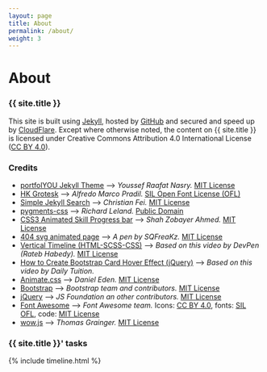 ```yaml
---
layout: page
title: About
permalink: /about/
weight: 3
---
```


# About
### {{ site.title }}
This site is built using [Jekyll](https://jekyllrb.com), hosted by [GitHub](https://github.com) and secured and speed up by [CloudFlare](https://cloudflare.com).
Except where otherwise noted, the content on {{ site.title }} is licensed under Creative Commons Attribution 4.0 International License ([CC BY 4.0][CC-BY-4.0-License]).

[CC-BY-4.0-License]: https://creativecommons.org/licenses/by/4.0/

### Credits
- [portfolYOU Jekyll Theme][portfolYOU-Jekyll-Theme] &#8212;-> _Youssef Raafat Nasry._ [MIT License][portfolYOU-License]
- [HK Grotesk][HKGrotesk] &#8212;-> _Alfredo Marco Pradil._ [SIL Open Font License (OFL)][HKGrotesk-License]
- [Simple Jekyll Search][Simple-Jekyll-Search] &#8212;-> _Christian Fei._ [MIT License][Simple-Jekyll-Search-License]
- [pygments-css][pygments-css] &#8212;-> _Richard Leland._ [Public Domain][pygments-css-License]
- [CSS3 Animated Skill Progress bar][skills-progress-bar] &#8212;-> _Shah Zobayer Ahmed._ [MIT License][codepen-MIT-License]
- [404 svg animated page][404-page] &#8212;-> _A pen by SQFreaKz._ [MIT License][codepen-MIT-License]
- [Vertical Timeline (HTML-SCSS-CSS)][vertical-timeline] &#8212;-> _Based on this video by DevPen (Rateb Habedy)._ [MIT License][codepen-MIT-License]
- [How to Create Bootstrap Card Hover Effect (jQuery)][cards-hover] &#8212;-> _Based on this video by Daily Tuition._
- [Animate.css][Animate.css] &#8212;-> _Daniel Eden._ [MIT License][MIT-License]
- [Bootstrap][Bootstrap] &#8212;-> _Bootstrap team and contributors._ [MIT License][MIT-License]
- [jQuery][jQuery] &#8212;-> _JS Foundation an other contributors._ [MIT License][MIT-License]
- [Font Awesome][Font-Awesome] &#8212;-> _Font Awesome team._ Icons: [CC BY 4.0][CC-BY-4.0-License], fonts: [SIL OFL][HKGrotesk-License], code: [MIT License][MIT-License]
- [wow.js][wow.js] &#8212;-> _Thomas Grainger._ [MIT License][MIT-License]


[portfolYOU-Jekyll-Theme]: https://github.com/YoussefRaafatNasry/portfolYOU
[portfolYOU-License]: https://github.com/YoussefRaafatNasry/portfolYOU/blob/master/LICENSE

[HKGrotesk]: https://fontlibrary.org/en/font/hk-grotesk
[HKGrotesk-License]: https://scripts.sil.org/cms/scripts/page.php?site_id=nrsi&id=OFL

[Simple-Jekyll-Search]: https://github.com/christian-fei/Simple-Jekyll-Search
[Simple-Jekyll-Search-License]: https://github.com/christian-fei/Simple-Jekyll-Search/blob/master/LICENSE.md

[pygments-css]: https://github.com/richleland/pygments-css
[pygments-css-License]: https://github.com/richleland/pygments-css/blob/master/UNLICENSE.txt

[skills-progress-bar]: https://codepen.io/speeedsam/pen/VeOGEq

[cards-hover]: https://www.youtube.com/watch?v=2qQxwT-Qm5E

[vertical-timeline]: https://www.youtube.com/watch?v=TP4THzsAa3M&t=2s
[vertical-timeline-License]: https://blog.codepen.io/legal/licensing/

[404-page]: https://codepen.io/sqfreakz/pen/GJRJOY

[codepen-MIT-License]: https://blog.codepen.io/legal/licensing/

[Animate.css]: https://github.com/daneden/photos.daneden.me
[MIT-License]: https://opensource.org/licenses/MIT

[Bootstrap]: https://getbootstrap.com

[Font-Awesome]: https://github.com/FortAwesome/Font-Awesome

[jQuery]: https://github.com/jquery/jquery

[wow.js]: https://github.com/graingert/WOW/


### {{ site.title }}&apos; tasks

<div class="row">
{% include timeline.html %}
</div>
